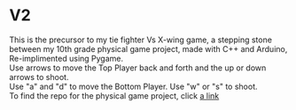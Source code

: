 # V2
This is the precursor to my tie fighter Vs X-wing game, a stepping stone between my 10th grade physical game project, made with C++ and Arduino, Re-implimented using Pygame.<br/>
Use arrows to move the Top Player back and forth and the up or down arrows to shoot. <br/>
Use "a" and "d" to move the Bottom Player. Use "w" or "s" to shoot.<br/>
To find the repo for the physical game project, click [a link](https://github.com/Oran-G/lazerfield)
